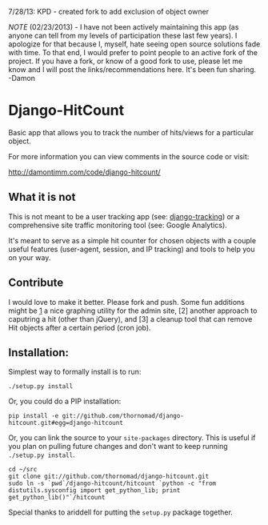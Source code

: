 7/28/13: 
KPD - created fork to add exclusion of object owner


*NOTE* (02/23/2013) - I have not been actively maintaining this app (as anyone
can tell from my levels of participation these last few years).  I apologize
for that because I, myself, hate seeing open source solutions fade with time.
To that end, I would prefer to point people to an active fork of the project.
If you have a fork, or know of a good fork to use, please let me know and I
will post the links/recommendations here.  It's been fun sharing. -Damon

Django-HitCount
===============

Basic app that allows you to track the number of hits/views for a particular
object.

For more information you can view comments in the source code or visit:

<http://damontimm.com/code/django-hitcount/>

What it is not
--------------

This is not meant to be a user tracking app (see: [django-tracking][1]) or a
comprehensive site traffic monitoring tool (see: Google Analytics).

It's meant to serve as a simple hit counter for chosen objects with a couple
useful features (user-agent, session, and IP tracking) and tools to help you
on your way.

Contribute
----------

I would love to make it better.  Please fork and push.  Some fun additions
might be [1] a nice graphing utility for the admin site, [2] another approach
to caputring a hit (other than jQuery), and [3] a cleanup tool that can remove
Hit objects after a certain period (cron job).

Installation:
-------------

Simplest way to formally install is to run:

    ./setup.py install

Or, you could do a PIP installation:

    pip install -e git://github.com/thornomad/django-hitcount.git#egg=django-hitcount

Or, you can link the source to your `site-packages` directory.  This is useful
if you plan on pulling future changes and don't want to keep running
`./setup.py install`.

    cd ~/src
    git clone git://github.com/thornomad/django-hitcount.git
    sudo ln -s `pwd`/django-hitcount/hitcount `python -c "from distutils.sysconfig import get_python_lib; print get_python_lib()"`/hitcount

Special thanks to ariddell for putting the `setup.py` package together.

[1]:http://code.google.com/p/django-tracking/


